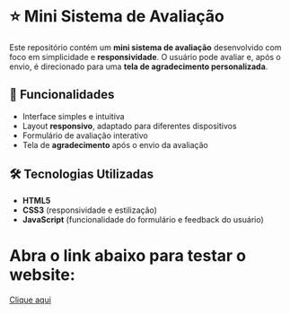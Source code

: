 # ⭐ Mini Sistema de Avaliação

Este repositório contém um **mini sistema de avaliação** desenvolvido com foco em simplicidade e **responsividade**.
O usuário pode avaliar e, após o envio, é direcionado para uma **tela de agradecimento personalizada**.

## 🚀 Funcionalidades

* Interface simples e intuitiva
* Layout **responsivo**, adaptado para diferentes dispositivos
* Formulário de avaliação interativo
* Tela de **agradecimento** após o envio da avaliação

## 🛠️ Tecnologias Utilizadas

* **HTML5**
* **CSS3** (responsividade e estilização)
* **JavaScript** (funcionalidade do formulário e feedback do usuário)

# Abra o link abaixo para testar o website:
<a href="https://cyberscyt3.github.io/avaliacao/">Clique aqui</a>
